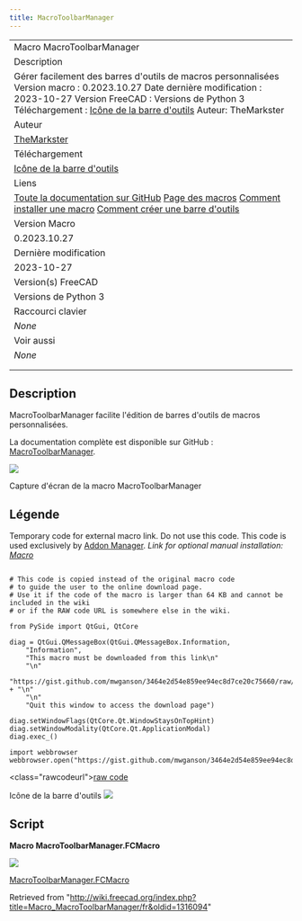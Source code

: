 ```yaml
---
title: MacroToolbarManager
---
```


|                                                                                                                                                                                                                                                                                                                       |
| --------------------------------------------------------------------------------------------------------------------------------------------------------------------------------------------------------------------------------------------------------------------------------------------------------------------- |
| Macro MacroToolbarManager                                                                                                                                                                                                                                                                                             |
| Description                                                                                                                                                                                                                                                                                                           |
| Gérer facilement des barres d'outils de macros personnalisées Version macro : 0.2023.10.27 Date dernière modification : 2023-10-27 Version FreeCAD : Versions de Python 3 Téléchargement : [Icône de la barre d'outils](https://wiki.freecad.org/File:MacroToolbarManager_icon.svg) Auteur: TheMarkster               |
| Auteur                                                                                                                                                                                                                                                                                                                |
| [TheMarkster](/index.php?title=User:TheMarkster&action=edit&redlink=1 "User:TheMarkster (page does not exist)")                                                                                                                                                                                                       |
| Téléchargement                                                                                                                                                                                                                                                                                                        |
| [Icône de la barre d'outils](https://wiki.freecad.org/File:MacroToolbarManager_icon.svg)                                                                                                                                                                                                                              |
| Liens                                                                                                                                                                                                                                                                                                                 |
| [Toute la documentation sur GitHub](https://github.com/mwganson/MacroToolbarManager) [Page des macros](/Macros_recipes/fr "Macros recipes/fr") [Comment installer une macro](/How_to_install_macros/fr "How to install macros/fr") [Comment créer une barre d'outils](/Customize_Toolbars/fr "Customize Toolbars/fr") |
| Version Macro                                                                                                                                                                                                                                                                                                         |
| 0.2023.10.27                                                                                                                                                                                                                                                                                                          |
| Dernière modification                                                                                                                                                                                                                                                                                                 |
| 2023-10-27                                                                                                                                                                                                                                                                                                            |
| Version(s) FreeCAD                                                                                                                                                                                                                                                                                                    |
| Versions de Python 3                                                                                                                                                                                                                                                                                                  |
| Raccourci clavier                                                                                                                                                                                                                                                                                                     |
| _None_                                                                                                                                                                                                                                                                                                                |
| Voir aussi                                                                                                                                                                                                                                                                                                            |
| _None_                                                                                                                                                                                                                                                                                                                |
|                                                                                                                                                                                                                                                                                                                       |
|                                                                                                                                                                                                                                                                                                                       |

## Description

MacroToolbarManager facilite l'édition de barres d'outils de macros personnalisées.

La documentation complète est disponible sur GitHub : [MacroToolbarManager](https://github.com/mwganson/MacroToolbarManager).

![](/images/MacroToolbarManager_scr01.png)

Capture d'écran de la macro MacroToolbarManager

## Légende

Temporary code for external macro link. Do not use this code. This code is used exclusively by [Addon Manager](/Std_AddonMgr "Std AddonMgr"). _Link for optional manual installation: [Macro](https://gist.github.com/mwganson/3464e2d54e859ee94ec8d7ce20c75660/raw/5bcd7bff7b451709ff300e3ee1269ff379c9b087/MacroToolbarManager.FCMacro)_

```

# This code is copied instead of the original macro code
# to guide the user to the online download page.
# Use it if the code of the macro is larger than 64 KB and cannot be included in the wiki
# or if the RAW code URL is somewhere else in the wiki.

from PySide import QtGui, QtCore

diag = QtGui.QMessageBox(QtGui.QMessageBox.Information,
    "Information",
    "This macro must be downloaded from this link\n"
    "\n"
    "https://gist.github.com/mwganson/3464e2d54e859ee94ec8d7ce20c75660/raw/5bcd7bff7b451709ff300e3ee1269ff379c9b087/MacroToolbarManager.FCMacro" + "\n"
    "\n"
    "Quit this window to access the download page")

diag.setWindowFlags(QtCore.Qt.WindowStaysOnTopHint)
diag.setWindowModality(QtCore.Qt.ApplicationModal)
diag.exec_()

import webbrowser
webbrowser.open("https://gist.github.com/mwganson/3464e2d54e859ee94ec8d7ce20c75660/raw/5bcd7bff7b451709ff300e3ee1269ff379c9b087/MacroToolbarManager.FCMacro")

```

<class="rawcodeurl"><a href="<https://gist.github.com/mwganson/3464e2d54e859ee94ec8d7ce20c75660/raw/5bcd7bff7b451709ff300e3ee1269ff379c9b087/MacroToolbarManager.FCMacro>">raw code</a>

Icône de la barre d'outils
![](/images/MacroToolbarManager_icon.svg)

## Script

**Macro MacroToolbarManager.FCMacro**

[![](/images/Nuvola_apps_download_manager.png)](https://gist.github.com/mwganson/3464e2d54e859ee94ec8d7ce20c75660)

[MacroToolbarManager.FCMacro](https://gist.github.com/mwganson/3464e2d54e859ee94ec8d7ce20c75660)

Retrieved from "<http://wiki.freecad.org/index.php?title=Macro_MacroToolbarManager/fr&oldid=1316094>"
